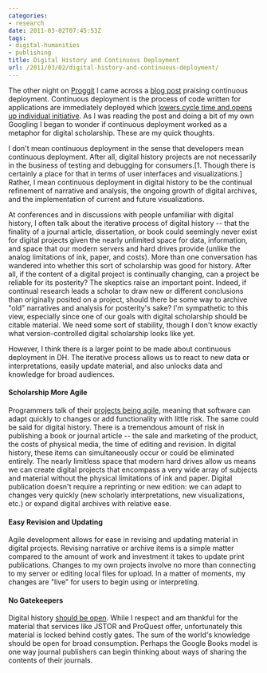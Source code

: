 ```yaml
---
categories:
- research
date: 2011-03-02T07:45:53Z
tags:
- digital-humanities
- publishing
title: Digital History and Continuous Deployment
url: /2011/03/02/digital-history-and-continuous-deployment/
---
```


The other night on <a href="http://www.reddit.com/r/programming/">Proggit</a> I came across a <a href="http://fragile.org.uk/2011/02/in-praise-of-continuous-deployment/">blog post</a> praising continuous deployment. Continuous deployment is the process of code written for applications are immediately deployed which <a href="http://radar.oreilly.com/2009/03/continuous-deployment-5-eas.html">lowers cycle time and opens up individual initiative</a>.  As I was reading the post and doing a bit of my own Googling I began to wonder if continuous deployment worked as a metaphor for digital scholarship. These are my quick thoughts.

I don't mean continuous deployment in the sense that developers mean continuous deployment. After all, digital history projects are not necessarily in the business of testing and debugging for consumers.[1. Though there is certainly a place for that in terms of user interfaces and visualizations.] Rather, I mean continuous deployment in digital history to be the continual refinement of narrative and analysis, the ongoing growth of digital archives, and the implementation of current and future visualizations.

At conferences and in discussions with people unfamiliar with digital history, I often talk about the iterative process of digital history -- that the finality of a journal article, dissertation, or book could seemingly never exist for digital projects given the nearly unlimited space for data, information, and space that our modern servers and hard drives provide (unlike the analog limitations of ink, paper, and costs). More than one conversation has wandered into whether this sort of scholarship was good for history. After all, if the content of a digital project is continually changing, can a project be reliable for its posterity? The skeptics raise an important point. Indeed, if continual research leads a scholar to draw new or different conclusions than originally posited on a project, should there be some way to archive &quot;old&quot; narratives and analysis for posterity's sake? I'm sympathetic to this view, especially since one of our goals with digital scholarship should be citable material. We need some sort of stability, though I don't know exactly what version-controlled digital scholarship looks like yet.

However, I think there is a larger point to be made about continuous deployment in DH. The iterative process allows us to react to new data or interpretations, easily update material, and also unlocks data and knowledge for broad audiences.

<h4>Scholarship More Agile</h4>
Programmers talk of their <a href="http://en.wikipedia.org/wiki/Agile_software_development#Agile_Manifesto">projects being agile</a>, meaning that software can adapt quickly to changes or add functionality with little risk. The same could be said for digital history. There is a tremendous amount of risk in publishing a book or journal article -- the sale and marketing of the product, the costs of physical media, the time of editing and revision. In digital history, these items can simultaneously occur or could be eliminated entirely. The nearly limitless space that modern hard drives allow us means we can create digital projects that encompass a very wide array of subjects and material without the physical limitations of ink and paper. Digital publication doesn't require a reprinting or new edition: we can adapt to changes very quickly (new scholarly interpretations, new visualizations, etc.) or expand digital archives with relative ease.

<h4>Easy Revision and Updating</h4>
Agile development allows for ease in revising and updating material in digital projects. Revising narrative or archive items is a simple matter compared to the amount of work and investment it takes to update print publications. Changes to my own projects involve no more than connecting to my server or editing local files for upload. In a matter of moments, my changes are &quot;live&quot; for users to begin using or interpreting.

<h4>No Gatekeepers</h4>
Digital history <a href="http://www.jasonheppler.org/2010/10/08/open-access-scholarship-and-computers-in-the-humanities/">should be open</a>. While I respect and am thankful for the material that services like JSTOR and ProQuest offer, unfortunately this material is locked behind costly gates. The sum of the world's knowledge should be open for broad consumption. Perhaps the Google Books model is one way journal publishers can begin thinking about ways of sharing the contents of their journals. 
